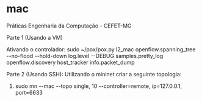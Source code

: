 # mac
Práticas Engenharia da Computação - CEFET-MG

Parte 1 (Usando a VM)


Ativando o controlador:
sudo ~/pox/pox.py l2_mac openflow.spanning_tree --no-flood --hold-down log.level --DEBUG samples.pretty_log openflow.discovery host_tracker info.packet_dump      


Parte 2 (Usando SSH):
Utilizando o mininet criar a seguinte topologia:

1) sudo mn --mac --topo single, 10 --controller=remote, ip=127.0.0.1, port=6633

